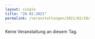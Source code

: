 ```yaml
---
layout: single
title: "20.02.2021"
permalink: /veranstaltungen/2021/02/20/
---
```


Keine Veranstaltung an diesem Tag.
